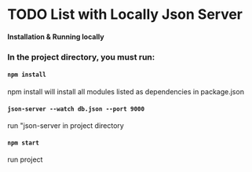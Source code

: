 # TODO List with Locally Json Server

#### Installation & Running locally

### In the project directory, you must run:
#### `npm install`
npm install will install all modules listed as dependencies in package.json
#### `json-server --watch db.json --port 9000`
run "json-server in project directory
#### `npm start`
run project
